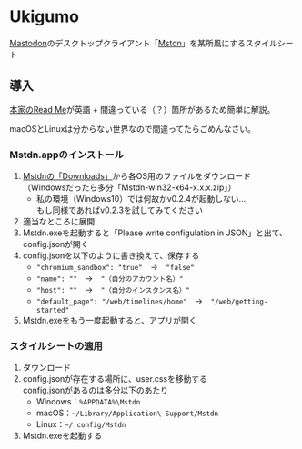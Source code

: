 # Ukigumo

[Mastodon](https://github.com/tootsuite/mastodon)のデスクトップクライアント「[Mstdn](https://github.com/rhysd/Mstdn)」を某所風にするスタイルシート

## 導入

[本家のRead Me](https://github.com/rhysd/Mstdn#readme)が英語 + 間違っている（？）箇所があるため簡単に解説。

macOSとLinuxは分からない世界なので間違ってたらごめんなさい。

### Mstdn.appのインストール

1. [Mstdnの「Downloads」](https://github.com/rhysd/Mstdn/releases)から各OS用のファイルをダウンロード<br>（Windowsだったら多分「Mstdn-win32-x64-x.x.x.zip」）
    + 私の環境（Windows10）では何故かv0.2.4が起動しない…<br>もし同様であればv0.2.3を試してみてください
1. 適当なところに展開
1. Mstdn.exeを起動すると「Please write configulation in JSON」と出て、config.jsonが開く
1. config.jsonを以下のように書き換えて、保存する
    + `"chromium_sandbox": "true"`　→　`"false"`
    + `"name": ""`　→　`"（自分のアカウント名）"`
    + `"host": ""`　→　`"（自分のインスタンス名）"`
    + `"default_page": "/web/timelines/home"`　→　`"/web/getting-started"`
1. Mstdn.exeをもう一度起動すると、アプリが開く

### スタイルシートの適用

1. ダウンロード
1. config.jsonが存在する場所に、user.cssを移動する<br>config.jsonがあるのは多分以下のあたり
    + Windows：`%APPDATA%\Mstdn`
    + macOS：`~/Library/Application\ Support/Mstdn`
    + Linux：`~/.config/Mstdn`
1. Mstdn.exeを起動する
